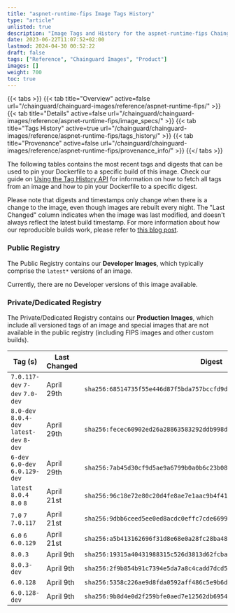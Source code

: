 ```yaml
---
title: "aspnet-runtime-fips Image Tags History"
type: "article"
unlisted: true
description: "Image Tags and History for the aspnet-runtime-fips Chainguard Image"
date: 2023-06-22T11:07:52+02:00
lastmod: 2024-04-30 00:52:22
draft: false
tags: ["Reference", "Chainguard Images", "Product"]
images: []
weight: 700
toc: true
---
```


{{< tabs >}}
{{< tab title="Overview" active=false url="/chainguard/chainguard-images/reference/aspnet-runtime-fips/" >}}
{{< tab title="Details" active=false url="/chainguard/chainguard-images/reference/aspnet-runtime-fips/image_specs/" >}}
{{< tab title="Tags History" active=true url="/chainguard/chainguard-images/reference/aspnet-runtime-fips/tags_history/" >}}
{{< tab title="Provenance" active=false url="/chainguard/chainguard-images/reference/aspnet-runtime-fips/provenance_info/" >}}
{{</ tabs >}}

The following tables contains the most recent tags and digests that can be used to pin your Dockerfile to a specific build of this image. Check our guide on [Using the Tag History API](/chainguard/chainguard-images/using-the-tag-history-api/) for information on how to fetch all tags from an image and how to pin your Dockerfile to a specific digest.

Please note that digests and timestamps only change when there is a change to the image, even though images are rebuilt every night. The "Last Changed" column indicates when the image was last modified, and doesn't always reflect the latest build timestamp. For more information about how our reproducible builds work, please refer to [this blog post](https://www.chainguard.dev/unchained/reproducing-chainguards-reproducible-image-builds).

### Public Registry
The Public Registry contains our **Developer Images**, which typically comprise the `latest*` versions of an image.

Currently, there are no Developer versions of this image available.

### Private/Dedicated Registry
The Private/Dedicated Registry contains our **Production Images**, which include all versioned tags of an image and special images that are not available in the public registry (including FIPS images and other custom builds).

| Tag (s)                                     | Last Changed | Digest                                                                    |
|---------------------------------------------|--------------|---------------------------------------------------------------------------|
|  `7.0.117-dev` `7-dev` `7.0-dev`            | April 29th   | `sha256:68514735f55e446d87f5bda757bccfd9da42690b7ddae5eab18795fc06c58d49` |
|  `8.0-dev` `8.0.4-dev` `latest-dev` `8-dev` | April 29th   | `sha256:fecec60902ed26a28863583292ddb998d29504a52921fc6a0058e531f86de67c` |
|  `6-dev` `6.0-dev` `6.0.129-dev`            | April 29th   | `sha256:7ab45d30cf9d5ae9a6799b0a0b6c23b08af8e1fa9413d9912d59f78ede3e6018` |
|  `latest` `8.0.4` `8.0` `8`                 | April 21st   | `sha256:96c18e72e80c20d4fe8ae7e1aac9b4f418ab916fb653d73047f58dbc52dca068` |
|  `7.0` `7` `7.0.117`                        | April 21st   | `sha256:9dbb6ceed5ee0ed8acdc0effc7cde669990f95f5a06393d547fddb7bee9c85aa` |
|  `6.0` `6` `6.0.129`                        | April 21st   | `sha256:a5b413162696f31d8e68e0a28fc28ba487cb1c1a66ec022e397bdb2900c0ac28` |
|  `8.0.3`                                    | April 9th    | `sha256:19315a40431988315c526d3813d62fcbad0d311b703d9e0c4ed3d1b9184f7904` |
|  `8.0.3-dev`                                | April 9th    | `sha256:2f9b854b91c7394e5da7a8c4cadd7dcd5ca7f882109701f527957b287ec795cb` |
|  `6.0.128`                                  | April 9th    | `sha256:5358c226ae9d8fda0592aff486c5e9b6d281d4fd480e32f994800d178f83baa9` |
|  `6.0.128-dev`                              | April 9th    | `sha256:9b8d4e0d2f259bfe0aed7e12562db6954654ed603c3d2fd852a61dbd87699961` |

